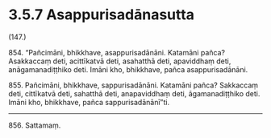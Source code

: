 

# 3.5.7 Asappurisadānasutta




(147.)

854\. “Pañcimāni, bhikkhave, asappurisadānāni. Katamāni pañca? Asakkaccaṃ deti, acittīkatvā deti, asahatthā deti, apaviddhaṃ deti, anāgamanadiṭṭhiko deti. Imāni kho, bhikkhave, pañca asappurisadānāni.

855\. Pañcimāni, bhikkhave, sappurisadānāni. Katamāni pañca? Sakkaccaṃ deti, cittīkatvā deti, sahatthā deti, anapaviddhaṃ deti, āgamanadiṭṭhiko deti. Imāni kho, bhikkhave, pañca sappurisadānānī”ti.

---

856\. Sattamaṃ.





